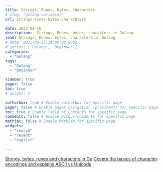 ```yaml
---
title: Strings, Runes, bytes, characters
# slug: "golang-variables"
url: strings-runes-bytes-charachters

date: 2022-08-16
description:  Strings, Runes, bytes, characters in Golang
lead: Strings, Runes, bytes, characters in Golang
# date: 2022-08-15T14:00:00.000Z
# series: ['Golang', 'Beginner']
categories:
  - "Golang"
tags:
  - "Golang"
  - "Beginner"

sidebar: true
pager: false
toc: true
# weight: 2

authorbox: true # Enable authorbox for specific page
pager: false # Enable pager navigation (prev/next) for specific page
toc: true # Enable Table of Contents for specific page
comments: false # Enable Disqus comments for specific page
mathjax: false # Enable MathJax for specific page
widgets:
  - "search"
  - "recent"
  - "taglist"

---
```


[Strings, bytes, runes and characters in Go](https://go.dev/blog/strings)
[Covers the basics of character encodings and explains ASCII vs Unicode](https://roadmap.sh/guides/character-encodings)
